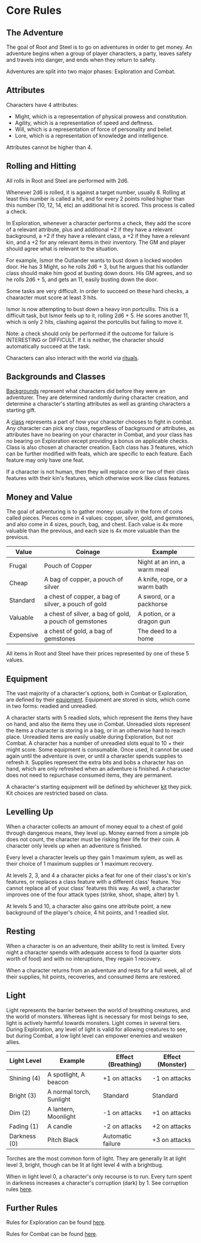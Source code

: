 # Core Rules

## The Adventure

The goal of Root and Steel is to go on adventures in order to get money. An adventure begins when a group of player characters, a party, leaves safety and travels into danger, and ends when they return to safety.

Adventures are split into two major phases: Exploration and Combat.

## Attributes

Characters have 4 attributes:
- Might, which is a representation of physical prowess and constitution.
- Agility, which is a representation of speed and deftness.
- Will, which is a representation of force of personality and belief.
- Lore, which is a representation of knowledge and intelligence.

Attributes cannot be higher than 4.

## Rolling and Hitting

All rolls in Root and Steel are performed with 2d6. 

Whenever 2d6 is rolled, it is against a target number, usually 8. Rolling at least this number is called a hit, and for every 2 points rolled higher than this number (10, 12, 14, etc) an additional hit is scored. This process is called a check.

In Exploration, whenever a character performs a check, they add the score of a relevant attribute, plus and additional +2 if they have a relevant background, a +2 if they have a relevant class, a +2 if they have a relevant kin, and a +2 for any relevant items in their inventory. The GM and player should agree what is relevant to the situation.

For example, Ismor the Outlander wants to bust down a locked wooden door. He has 3 Might, so he rolls 2d6 + 3, but he argues that his outlander class should make him good at busting down doors. His GM agrees, and so he rolls 2d6 + 5, and gets an 11, easily busting down the door.

Some tasks are very difficult. In order to succeed on these hard checks, a chaaracter must score at least 3 hits.

Ismor is now attempting to bust down a heavy iron portcullis. This is a difficult task, but Ismor feels up to it, rolling 2d6 + 5. He scores another 11, which is only 2 hits, clashing against the portcullis but failing to move it.

Note: a check should only be performed if the outcome for failure is INTERESTING or DIFFICULT. If it is neither, the character should automatically succeed at the task.

Characters can also interact with the world via [rituals](rituals.md).

## Backgrounds and Classes

[Backgrounds](backgrounds.md) represent what characters did before they were an adventurer. They are determined randomly during character creation, and determine a character's starting attributes as well as granting characters a starting gift.

A [class](classes.md) represents a part of how your character chooses to fight in combat. Any character can pick any class, regardless of background or attributes, as attributes have no bearing on your character in Combat, and your class has no bearing on Exploration except providing a bonus on applicable checks. Class is also chosen at character creation. Each class has 3 features, which can be further modified with feats, which are specific to each feature. Each feature may only have one feat.

If a character is not human, then they will replace one or two of their class features with their kin's features, which otherwise work like class features.

## Money and Value

The goal of adventuring is to gather money: usually in the form of coins called pieces. Pieces come in 4 values: copper, silver, gold, and gemstones, and also come in 4 sizes, pouch, bag, and chest. Each value is 4x more valuable than the previous, and each size is 4x more valuable than the previous.

<table class="tg"><thead>
  <tr>
    <th class="tg-0pky">Value</th>
    <th class="tg-0pky">Coinage</th>
    <th class="tg-0pky">Example</th>
  </tr></thead>
<tbody>
  <tr>
    <td class="tg-0pky">Frugal</td>
    <td class="tg-0pky">Pouch of Copper</td>
    <td class="tg-0pky">Night at an inn, a warm meal</td>
  </tr>
  <tr>
    <td class="tg-0pky">Cheap</td>
    <td class="tg-0pky">A bag of copper, a pouch of silver</td>
    <td class="tg-0pky">A knife, rope, or a warm bath</td>
  </tr>
  <tr>
    <td class="tg-0pky">Standard</td>
    <td class="tg-0pky">a chest of copper, a bag of silver, a pouch of gold</td>
    <td class="tg-0pky">A sword, or a packhorse</td>
  </tr>
  <tr>
    <td class="tg-0pky">Valuable</td>
    <td class="tg-0pky">a chest of silver, a bag of gold, a pouch of gemstones</td>
    <td class="tg-0pky">A potion, or a dragon gun</td>
  </tr>
  <tr>
    <td class="tg-0pky">Expensive</td>
    <td class="tg-0pky">a chest of gold, a bag of gemstones</td>
    <td class="tg-0pky">The deed to a home</td>
  </tr>
</tbody>
</table>

All items in Root and Steel have their prices represented by one of these 5 values.

## Equipment

The vast majority of a character's options, both in Combat or Exploration, are defined by their [equipment](equipment.md). Equipment are stored in slots, which come in two forms: readied and unreadied.

A character starts with 5 readied slots, which represent the items they have on hand, and also the items they use in Combat. Unreadied slots represent the items a character is storing in a bag, or in an otherwise hard to reach place. Unreadied items are easily usable during Exploration, but not Combat. A character has a number of unreadied slots equal to 10 + their might score. Some equipment is consumable. Once used, it cannot be used again until the adventure is over, or until a character spends supplies to refresh it. Supplies represent the extra bits and bobs a character has on hand, which are only refreshed when an adventure is finished. A character does not need to repurchase consumed items, they are permanent.

A character's starting equipment will be defined by whichever [kit](kits.md) they pick. Kit choices are restricted based on class.

## Levelling Up

When a character collects an amount of money equal to a chest of gold through dangerous means, they level up. Money earned from a simple job does not count, the character must be risking their life for their coin. A character only levels up when an adventure is finished.

Every level a character levels up they gain 1 maximum xylem, as well as their choice of 1 maximum supplies or 1 maximum recovery.

At levels 2, 3, and 4 a character picks a feat for one of their class's or kin's features, or replaces a class feature with a different class' feature. You cannot replace all of your class' features this way. As well, a character improves one of the four attack types (strike, shoot, shape, alter) by 1.

At levels 5 and 10, a character also gains one attribute point, a new background of the player's choice, 4 hit points, and 1 readied slot.

## Resting

When a character is on an adventure, their ability to rest is limited. Every night a character spends with adequate access to food (a quarter slots worth of food) and with no interuptions, they regain 1 recovery.

When a character returns from an adventure and rests for a full week, all of their supplies, hit points, recoveries, and consumed items are restored.

## Light

Light represents the barrier between the world of breathing creatures, and the world of monsters. Whereas light is necessary for most beings to see, light is actively harmful towards monsters. Light comes in several tiers. During Exploration, any level of light is valid for allowing creatures to see, but during Combat, a low light level can empower enemies and weaken allies.

<table class="tg"><thead>
  <tr>
    <th class="tg-0pky">Light Level</th>
    <th class="tg-0pky">Example</th>
    <th class="tg-0pky">Effect (Breathing)</th>
    <th class="tg-0pky">Effect (Monster)</th>
  </tr></thead>
<tbody>
  <tr>
    <td class="tg-0pky">Shining (4)</td>
    <td class="tg-0pky">A spotlight, A beacon</td>
    <td class="tg-0pky">+1 on attacks</td>
    <td class="tg-0pky">-1 on attacks</td>
  </tr>
  <tr>
    <td class="tg-0pky">Bright (3)</td>
    <td class="tg-0pky">A normal torch, Sunlight</td>
    <td class="tg-0pky">Standard</td>
    <td class="tg-0pky">Standard</td>
  </tr>
  <tr>
    <td class="tg-0pky">Dim (2)</td>
    <td class="tg-0pky">A lantern, Moonlight</td>
    <td class="tg-0pky">-1 on attacks</td>
    <td class="tg-0pky">+1 on attacks</td>
  </tr>
  <tr>
    <td class="tg-0pky">Fading (1)</td>
    <td class="tg-0pky">A candle</td>
    <td class="tg-0pky">-2 on attacks</td>
    <td class="tg-0pky">+2 on attacks</td>
  </tr>
  <tr>
    <td class="tg-0pky">Darkness (0)</td>
    <td class="tg-0pky">Pitch Black</td>
    <td class="tg-0pky">Automatic failure</td>
    <td class="tg-0pky">+3 on attacks</td>
  </tr>
</tbody>
</table>

Torches are the most common form of light. They are generally lit at light level 3, bright, though can be lit at light level 4 with a brightbug.

When in light level 0, a character's only recourse is to run. Every turn spent in darkness increases a character's corruption (dark) by 1. See corruption rules [here](corruption.md).

## Further Rules

Rules for Exploration can be found [here](exploration.md).

Rules for Combat can be found [here](combat.md).
